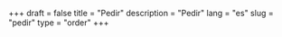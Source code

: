 +++
draft = false
title = "Pedir"
description = "Pedir"
lang = "es"
slug = "pedir"
type = "order"
+++
